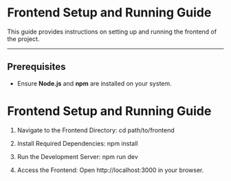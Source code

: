 # Frontend Setup and Running Guide

This guide provides instructions on setting up and running the frontend of the project.

---

## Prerequisites
- Ensure **Node.js** and **npm** are installed on your system.

# Frontend Setup and Running Guide

1. Navigate to the Frontend Directory:
   cd path/to/frontend

2. Install Required Dependencies:
   npm install

3. Run the Development Server:
   npm run dev

4. Access the Frontend:
   Open http://localhost:3000 in your browser.
